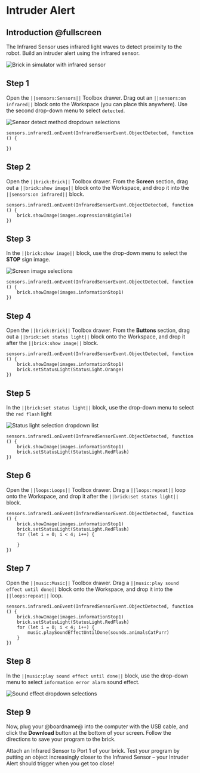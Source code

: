 # Intruder Alert

## Introduction @fullscreen

The Infrared Sensor uses infrared light waves to detect proximity to the robot. Build an intruder alert using the infrared sensor. 
 
![Brick in simulator with infrared sensor](/static/tutorials/intruder-alert/intruder-alert.gif)

## Step 1

Open the ``||sensors:Sensors||`` Toolbox drawer. Drag out an ``||sensors:on infrared||`` block onto the Workspace (you can place this anywhere). Use the second drop-down menu to select ``detected``.

![Sensor detect method dropdown selections](/static/tutorials/intruder-alert/detect-method-dropdown.png)

```blocks
sensors.infrared1.onEvent(InfraredSensorEvent.ObjectDetected, function () {

})
```

## Step 2

Open the ``||brick:Brick||`` Toolbox drawer. From the **Screen** section, drag out a ``||brick:show image||`` block onto the Workspace, and drop it into the ``||sensors:on infrared||`` block.

```blocks
sensors.infrared1.onEvent(InfraredSensorEvent.ObjectDetected, function () {
    brick.showImage(images.expressionsBigSmile)
})
```

## Step 3

In the ``||brick:show image||`` block, use the drop-down menu to select the **STOP** sign image. 
 
![Screen image selections](/static/tutorials/intruder-alert/show-image-dropdown.png)

```blocks
sensors.infrared1.onEvent(InfraredSensorEvent.ObjectDetected, function () {
    brick.showImage(images.informationStop1)
})
```

## Step 4

Open the ``||brick:Brick||`` Toolbox drawer. From the **Buttons** section, drag out a ``||brick:set status light||`` block onto the Workspace, and drop it after the ``||brick:show image||`` block. 

```blocks
sensors.infrared1.onEvent(InfraredSensorEvent.ObjectDetected, function () {
    brick.showImage(images.informationStop1)
    brick.setStatusLight(StatusLight.Orange)
})
```

## Step 5

In the ``||brick:set status light||`` block, use the drop-down menu to select the ``red flash`` light 
 
![Status light selection dropdown list](/static/tutorials/intruder-alert/set-status-light-dropdown.png)

```blocks
sensors.infrared1.onEvent(InfraredSensorEvent.ObjectDetected, function () {
    brick.showImage(images.informationStop1)
    brick.setStatusLight(StatusLight.RedFlash)
})
```

## Step 6

Open the ``||loops:Loops||`` Toolbox drawer. Drag a ``||loops:repeat||`` loop onto the Workspace, and drop it after the ``||brick:set status light||`` block. 

```blocks
sensors.infrared1.onEvent(InfraredSensorEvent.ObjectDetected, function () {
    brick.showImage(images.informationStop1)
    brick.setStatusLight(StatusLight.RedFlash)
    for (let i = 0; i < 4; i++) {

    }
})
```

## Step 7

Open the ``||music:Music||`` Toolbox drawer. Drag a ``||music:play sound effect until done||`` block onto the Workspace, and drop it into the ``||loops:repeat||`` loop.

```blocks
sensors.infrared1.onEvent(InfraredSensorEvent.ObjectDetected, function () {
    brick.showImage(images.informationStop1)
    brick.setStatusLight(StatusLight.RedFlash)
    for (let i = 0; i < 4; i++) {
        music.playSoundEffectUntilDone(sounds.animalsCatPurr)
    }
})
```

## Step 8

In the ``||music:play sound effect until done||`` block, use the drop-down menu to select ``information error alarm`` sound effect. 
 
![Sound effect dropdown selections](/static/tutorials/intruder-alert/play-sound-effect-dropdown.png)

## Step 9

Now, plug your @boardname@ into the computer with the USB cable, and click the **Download** button at the bottom of your screen. Follow the directions to save your program to the brick.

Attach an Infrared Sensor to Port 1 of your brick. Test your program by putting an object increasingly closer to the Infrared Sensor – your Intruder Alert should trigger when you get too close! 
